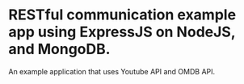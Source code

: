 RESTful communication example app using ExpressJS on NodeJS, and MongoDB.
================================

An example application that uses Youtube API and OMDB API.
